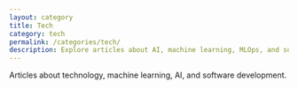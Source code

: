 ```yaml
---
layout: category
title: Tech
category: tech
permalink: /categories/tech/
description: Explore articles about AI, machine learning, MLOps, and software engineering. Deep dives into cutting-edge technology, practical ML implementations, and insights from a Senior Machine Learning Engineer.
---
```


Articles about technology, machine learning, AI, and software development.
